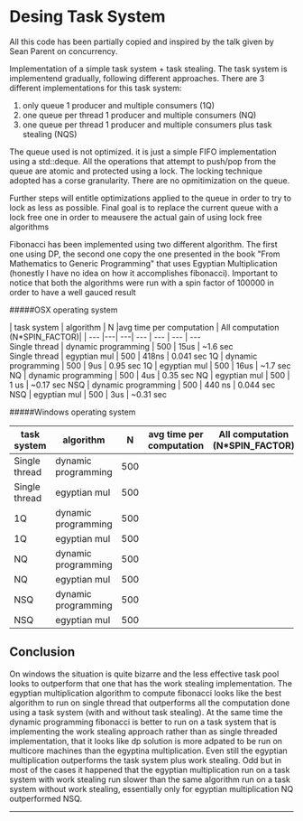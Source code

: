 Desing Task System   
===================

All this code has been partially copied and inspired by the talk given by Sean Parent on concurrency.

Implementation of a simple task system + task stealing. The task system is implementend gradually, following different approaches. 
There are 3 different implementations for this task system:
1. only queue 1 producer and multiple consumers (1Q)
2. one queue per thread 1 producer and multiple consumers (NQ)
3. one queue per thread 1 producer and multiple consumers plus task stealing (NQS)

The queue used is not optimized. it is just a simple FIFO implementation using a std::deque.
All the operations that attempt to push/pop from the queue are atomic and protected using a 
lock.
The locking technique adopted has a corse granularity. There are no opmitimization on the queue.

Further steps will entitle optimizations applied to the queue in order to try to lock as less as possible.
Final goal is to replace the current queue with a lock free one in order to meausere the actual gain of using lock free algorithms

Fibonacci has been implemented using two different algorithm. The first one using DP, the second one copy the one presented in the book "From Mathematics to Generic Programming" that uses Egyptian Multiplication (honestly I have no idea on how it accomplishes fibonacci). 
Important to notice that both the algorithms were run with a spin factor of 100000 in order to have a well gauced result

#####OSX operating system 

| task system   | algorithm | N |avg time per computation | All computation (N*SPIN_FACTOR)|
| --- |---| ---| --- |  --- |  ---   | ---      
Single thread   |    dynamic programming   |  500 |  15us  |  ~1.6   sec   
Single thread   |    egyptian mul          |  500 | 418ns  |  0.041  sec 
 1Q             |  dynamic programming     |  500 |  9us   |  0.95   sec
 1Q             |  egyptian mul            |  500 |  16us  |  ~1.7   sec    
 NQ             |  dynamic programming     |  500 |  4us   |  0.35   sec
 NQ             | egyptian mul             |  500 |  1 us  |  ~0.17  sec
 NSQ            | dynamic programming      |  500 | 440 ns |  0.044   sec 
 NSQ            | egyptian mul             |  500 | 3us    |  ~0.31   sec 
 


#####Windows operating system 

| task system   | algorithm | N |avg time per computation | All computation (N*SPIN_FACTOR)|
| ---           |   ---    | ---|    ---                  | ---   
Single thread   |    dynamic programming   |  500 |       |   
Single thread   |    egyptian mul          |  500 |       |         
1Q             |  dynamic programming     |  500 |        |  
1Q             |  egyptian mul            |  500 |        |
NQ             |  dynamic programming     |  500 |        |  
NQ             | egyptian mul             |  500 |        | 
NSQ            | dynamic programming      |  500 |        |     
NSQ            | egyptian mul             |  500 |        |   


Conclusion
-------------

On windows the situation is quite bizarre and the less effective task pool looks to outperform that one that has the work stealing implementation.
The egyptian multiplication algorithm to compute fibonacci looks like the best algorithm to run on single thread that outperforms all the computation done using a task system (with and without task stealing).
At the same time the dynamic programming fibonacci is better to run on a task system that is implementing the work stealing approach rather than as single threaded implementation, that it looks like dp solution is more adpated to be run on multicore machines than the egyptina multiplication.
Even still the egyptian multiplication outperforms the task system plus work stealing. Odd but in most of the cases it happened that the egyptian multiplication run on a task system with work stealing run slower than the same algorithm run on a task system without work stealing, essentially only for egyptian multiplication NQ outperformed NSQ.




----------


